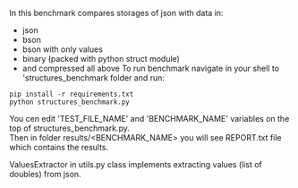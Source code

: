 In this benchmark compares storages of json with data in:
- json
- bson
- bson with only values
- binary (packed with python struct module)
- and compressed all above
To run benchmark navigate in your shell to 'structures_benchmark folder and run:
```shell
pip install -r requirements.txt
python structures_benchmark.py
```
You cen edit 'TEST_FILE_NAME' and 'BENCHMARK_NAME' variables on the top of structures_benchmark.py.  
Then in folder results/<BENCHMARK_NAME> you will see REPORT.txt file which contains the results. 

ValuesExtractor in utils.py class implements extracting values (list of doubles) from json.
